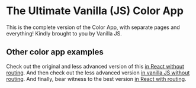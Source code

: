 # The Ultimate Vanilla (JS) Color App

This is the complete version of the Color App, with separate pages and everything! Kindly brought to you by Vanilla JS.

## Other color app examples

Check out the original and less advanced version of this [in React without routing](https://github.com/davidhartsough/color-app). And then check out the less advanced version [in vanilla JS without routing](https://github.com/davidhartsough/vanilla-color-app). And finally, bear witness to the best version [in React with routing](https://github.com/davidhartsough/ultimate-color-app).
